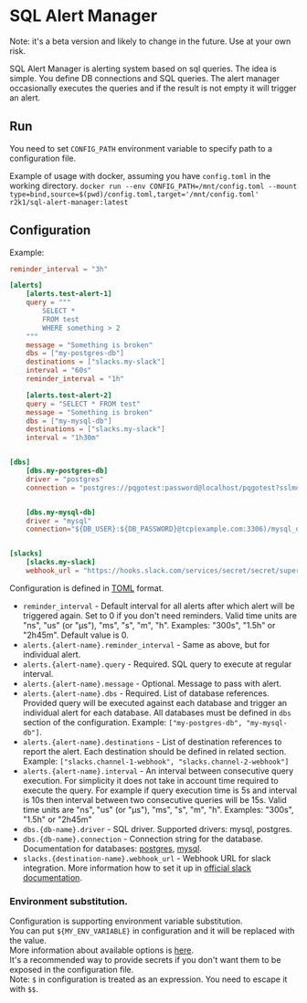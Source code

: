 # SQL Alert Manager

Note: it's a beta version and likely to change in the future. Use at your own risk.

SQL Alert Manager is alerting system based on sql queries.
The idea is simple. You define DB connections and SQL queries. The alert manager occasionally executes the queries and if the result is not empty it will trigger an alert.

## Run

You need to set `CONFIG_PATH` environment variable to specify path to a configuration file.

Example of usage with docker, assuming you have `config.toml` in the working directory.
```docker run --env CONFIG_PATH=/mnt/config.toml --mount type=bind,source=$(pwd)/config.toml,target='/mnt/config.toml' r2k1/sql-alert-manager:latest```


## Configuration

Example:

```toml
reminder_interval = "3h"

[alerts]
    [alerts.test-alert-1]
    query = """
        SELECT *
        FROM test
        WHERE something > 2
    """
    message = "Something is broken"
    dbs = ["my-postgres-db"]
    destinations = ["slacks.my-slack"]
    interval = "60s"
    reminder_interval = "1h"

    [alerts.test-alert-2]
    query = "SELECT * FROM test"
    message = "Something is broken"
    dbs = ["my-mysql-db"]
    destinations = ["slacks.my-slack"]
    interval = "1h30m"


[dbs]
    [dbs.my-postgres-db]
    driver = "postgres"
    connection = "postgres://pqgotest:password@localhost/pqgotest?sslmode=verify-full"


    [dbs.my-mysql-db]
    driver = "mysql"
    connection="${DB_USER}:${DB_PASSWORD}@tcp(example.com:3306)/mysql_db"


[slacks]
    [slacks.my-slack]
    webhook_url = "https://hooks.slack.com/services/secret/secret/supersecret"

```


Configuration is defined in [TOML](https://github.com/toml-lang/toml) format.
- `reminder_interval` - Default interval for all alerts after which alert will be triggered again. Set to 0 if you don't need reminders. Valid time units are "ns", "us" (or "µs"), "ms", "s", "m", "h". Examples: "300s", "1.5h" or "2h45m". Default value is 0.
- `alerts.{alert-name}.reminder_interval` - Same as above, but for individual alert.
- `alerts.{alert-name}.query` - Required. SQL query to execute at regular interval.
- `alerts.{alert-name}.message` - Optional. Message to pass with alert.
- `alerts.{alert-name}.dbs` - Required. List of database references. Provided query will be executed against each database and trigger an individual alert for each database. All databases must be defined in `dbs` section of the configuration. Example: `["my-postgres-db", "my-mysql-db"]`.
- `alerts.{alert-name}.destinations` - List of destination references to report the alert. Each destination should be defined in related section. Example: `["slacks.channel-1-webhook", "slacks.channel-2-webhook"]`
- `alerts.{alert-name}.interval` - An interval between consecutive query execution. For simplicity it does not take in account time required to execute the query. For example if query execution time is 5s and interval is 10s then interval between two consecutive queries will be 15s. Valid time units are "ns", "us" (or "µs"), "ms", "s", "m", "h". Examples: "300s", "1.5h" or "2h45m"
- `dbs.{db-name}.driver` - SQL driver. Supported drivers: mysql, postgres.
- `dbs.{db-name}.connection` - Connection string for the database. Documentation for databases: [postgres](https://www.postgresql.org/docs/current/libpq-connect.html#LIBPQ-CONNSTRING), [mysql](https://github.com/go-sql-driver/mysql#dsn-data-source-name).
- `slacks.{destination-name}.webhook_url` - Webhook URL for slack integration. More information how to set it up in [official slack documentation](https://api.slack.com/messaging/webhooks).

### Environment substitution.

Configuration is supporting environment variable substitution.\
You can put `${MY_ENV_VARIABLE}` in configuration and it will be replaced with the value.\
More information about available options is [here](https://github.com/a8m/envsubst#docs).\
It's a recommended way to provide secrets if you don't want them to be exposed in the configuration file.\
Note: `$` in configuration is treated as an expression. You need to escape it with `$$`.
